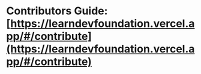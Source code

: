 # Contributors Guide: [https://learndevfoundation.vercel.app/#/contribute](https://learndevfoundation.vercel.app/#/contribute)
